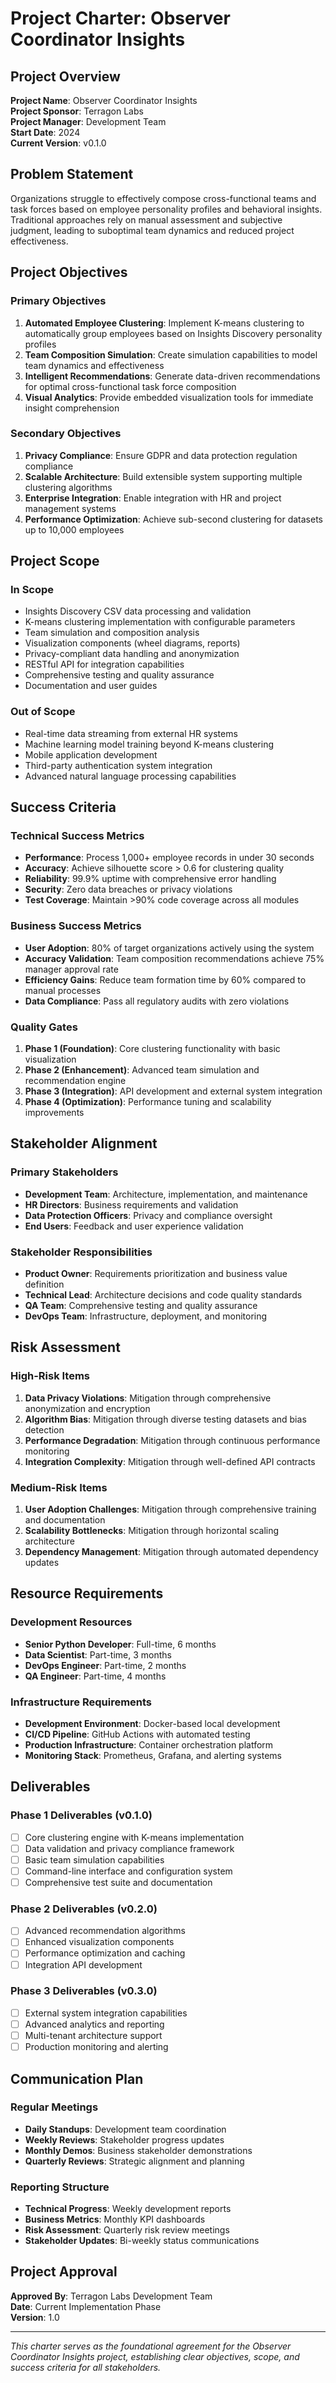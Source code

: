 # Project Charter: Observer Coordinator Insights

## Project Overview

**Project Name**: Observer Coordinator Insights  
**Project Sponsor**: Terragon Labs  
**Project Manager**: Development Team  
**Start Date**: 2024  
**Current Version**: v0.1.0  

## Problem Statement

Organizations struggle to effectively compose cross-functional teams and task forces based on employee personality profiles and behavioral insights. Traditional approaches rely on manual assessment and subjective judgment, leading to suboptimal team dynamics and reduced project effectiveness.

## Project Objectives

### Primary Objectives
1. **Automated Employee Clustering**: Implement K-means clustering to automatically group employees based on Insights Discovery personality profiles
2. **Team Composition Simulation**: Create simulation capabilities to model team dynamics and effectiveness
3. **Intelligent Recommendations**: Generate data-driven recommendations for optimal cross-functional task force composition
4. **Visual Analytics**: Provide embedded visualization tools for immediate insight comprehension

### Secondary Objectives
1. **Privacy Compliance**: Ensure GDPR and data protection regulation compliance
2. **Scalable Architecture**: Build extensible system supporting multiple clustering algorithms
3. **Enterprise Integration**: Enable integration with HR and project management systems
4. **Performance Optimization**: Achieve sub-second clustering for datasets up to 10,000 employees

## Project Scope

### In Scope
- Insights Discovery CSV data processing and validation
- K-means clustering implementation with configurable parameters
- Team simulation and composition analysis
- Visualization components (wheel diagrams, reports)
- Privacy-compliant data handling and anonymization
- RESTful API for integration capabilities
- Comprehensive testing and quality assurance
- Documentation and user guides

### Out of Scope
- Real-time data streaming from external HR systems
- Machine learning model training beyond K-means clustering
- Mobile application development
- Third-party authentication system integration
- Advanced natural language processing capabilities

## Success Criteria

### Technical Success Metrics
- **Performance**: Process 1,000+ employee records in under 30 seconds
- **Accuracy**: Achieve silhouette score > 0.6 for clustering quality
- **Reliability**: 99.9% uptime with comprehensive error handling
- **Security**: Zero data breaches or privacy violations
- **Test Coverage**: Maintain >90% code coverage across all modules

### Business Success Metrics
- **User Adoption**: 80% of target organizations actively using the system
- **Accuracy Validation**: Team composition recommendations achieve 75% manager approval rate
- **Efficiency Gains**: Reduce team formation time by 60% compared to manual processes
- **Data Compliance**: Pass all regulatory audits with zero violations

### Quality Gates
1. **Phase 1 (Foundation)**: Core clustering functionality with basic visualization
2. **Phase 2 (Enhancement)**: Advanced team simulation and recommendation engine
3. **Phase 3 (Integration)**: API development and external system integration
4. **Phase 4 (Optimization)**: Performance tuning and scalability improvements

## Stakeholder Alignment

### Primary Stakeholders
- **Development Team**: Architecture, implementation, and maintenance
- **HR Directors**: Business requirements and validation
- **Data Protection Officers**: Privacy and compliance oversight
- **End Users**: Feedback and user experience validation

### Stakeholder Responsibilities
- **Product Owner**: Requirements prioritization and business value definition
- **Technical Lead**: Architecture decisions and code quality standards
- **QA Team**: Comprehensive testing and quality assurance
- **DevOps Team**: Infrastructure, deployment, and monitoring

## Risk Assessment

### High-Risk Items
1. **Data Privacy Violations**: Mitigation through comprehensive anonymization and encryption
2. **Algorithm Bias**: Mitigation through diverse testing datasets and bias detection
3. **Performance Degradation**: Mitigation through continuous performance monitoring
4. **Integration Complexity**: Mitigation through well-defined API contracts

### Medium-Risk Items
1. **User Adoption Challenges**: Mitigation through comprehensive training and documentation
2. **Scalability Bottlenecks**: Mitigation through horizontal scaling architecture
3. **Dependency Management**: Mitigation through automated dependency updates

## Resource Requirements

### Development Resources
- **Senior Python Developer**: Full-time, 6 months
- **Data Scientist**: Part-time, 3 months
- **DevOps Engineer**: Part-time, 2 months
- **QA Engineer**: Part-time, 4 months

### Infrastructure Requirements
- **Development Environment**: Docker-based local development
- **CI/CD Pipeline**: GitHub Actions with automated testing
- **Production Infrastructure**: Container orchestration platform
- **Monitoring Stack**: Prometheus, Grafana, and alerting systems

## Deliverables

### Phase 1 Deliverables (v0.1.0)
- [ ] Core clustering engine with K-means implementation
- [ ] Data validation and privacy compliance framework
- [ ] Basic team simulation capabilities
- [ ] Command-line interface and configuration system
- [ ] Comprehensive test suite and documentation

### Phase 2 Deliverables (v0.2.0)
- [ ] Advanced recommendation algorithms
- [ ] Enhanced visualization components
- [ ] Performance optimization and caching
- [ ] Integration API development

### Phase 3 Deliverables (v0.3.0)
- [ ] External system integration capabilities
- [ ] Advanced analytics and reporting
- [ ] Multi-tenant architecture support
- [ ] Production monitoring and alerting

## Communication Plan

### Regular Meetings
- **Daily Standups**: Development team coordination
- **Weekly Reviews**: Stakeholder progress updates
- **Monthly Demos**: Business stakeholder demonstrations
- **Quarterly Reviews**: Strategic alignment and planning

### Reporting Structure
- **Technical Progress**: Weekly development reports
- **Business Metrics**: Monthly KPI dashboards  
- **Risk Assessment**: Quarterly risk review meetings
- **Stakeholder Updates**: Bi-weekly status communications

## Project Approval

**Approved By**: Terragon Labs Development Team  
**Date**: Current Implementation Phase  
**Version**: 1.0  

---

*This charter serves as the foundational agreement for the Observer Coordinator Insights project, establishing clear objectives, scope, and success criteria for all stakeholders.*